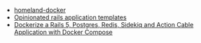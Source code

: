 - [homeland-docker](https://github.com/ruby-china/homeland-docker/blob/master/docker-compose.yml)
- [Opinionated rails application templates](https://github.com/nickjj/orats)
- [Dockerize a Rails 5, Postgres, Redis, Sidekiq and Action Cable Application with Docker Compose](https://nickjanetakis.com/blog/dockerize-a-rails-5-postgres-redis-sidekiq-action-cable-app-with-docker-compose)
